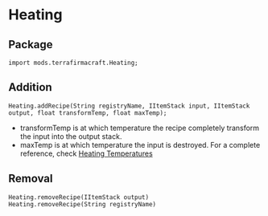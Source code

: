 # Heating

## Package
```zenscript
import mods.terrafirmacraft.Heating;
```

## Addition

```zenscript
Heating.addRecipe(String registryName, IItemStack input, IItemStack output, float transformTemp, float maxTemp);
```
- transformTemp is at which temperature the recipe completely transform the input into the output stack.
- maxTemp is at which temperature the input is destroyed. For a complete reference, check [Heating Temperatures](/Mods/Terrafirmacraft/HeatingTemperatures)

## Removal

```zenscript
Heating.removeRecipe(IItemStack output)
Heating.removeRecipe(String registryName)
```